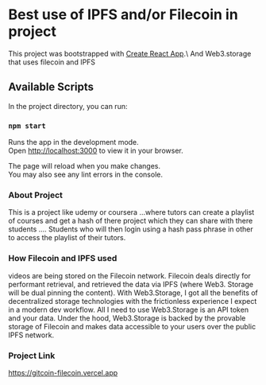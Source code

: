 # Best use of IPFS and/or Filecoin in project

This project was bootstrapped with [Create React App](https://github.com/facebook/create-react-app).\ 
And Web3.storage that uses filecoin and IPFS

## Available Scripts

In the project directory, you can run:

### `npm start`

Runs the app in the development mode.\
Open [http://localhost:3000](http://localhost:3000) to view it in your browser.

The page will reload when you make changes.\
You may also see any lint errors in the console.


### About Project
This is a project like udemy or coursera ...where tutors can create a playlist of courses and get a hash of there 
project which they can share with there students ....
Students who will then login using a hash pass phrase in other to access the playlist of their tutors.

### How Filecoin and IPFS used
videos are being stored on the Filecoin network. Filecoin deals directly for performant retrieval, and retrieved the data via IPFS (where Web3. Storage will be dual pinning the content).
With Web3.Storage, I got all the benefits of decentralized storage technologies with the frictionless experience I expect in a modern dev workflow. All I need to use Web3.Storage is an API token and your data. Under the hood, Web3.Storage is backed by the provable storage of Filecoin and makes data accessible to your users over the public IPFS network.


### Project Link
https://gitcoin-filecoin.vercel.app
